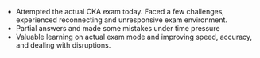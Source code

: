 
- Attempted the actual CKA exam today. Faced a few challenges, experienced reconnecting and unresponsive exam environment. 
- Partial answers and made some mistakes under time pressure 
- Valuable learning on actual exam mode and improving speed, accuracy, and dealing with disruptions.
